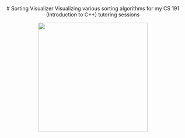 <p align="center"># Sorting Visualizer
Visualizing various sorting algorithms for my CS 191 (Introduction to C++) tutoring sessions</p>

<p align="center">
<img src="https://imgur.com/oNRybdz.gif" width="300">
</p>
